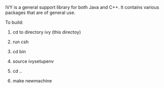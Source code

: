 IVY is a general support library for both Java and C++.  It contains various
packages that are of general use.


To build:

1)  cd to directory ivy (this directoy)

2)  run csh

3)  cd bin

4)  source ivysetupenv

5)  cd ..

6)  make newmachine

